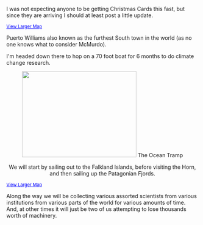 <html><body><p>I was not expecting anyone to be getting Christmas Cards this fast, but since they are arriving I should at least post a little update.

</p><p style="text-align: center;">

<small><a style="color: #0000ff; text-align: left;" href="http://maps.google.com/?ie=UTF8&amp;ll=-54.937794,-67.642822&amp;spn=0.138453,0.351562&amp;t=h&amp;z=12&amp;source=embed">View Larger Map</a></small>

Puerto Williams also known as the furthest South town in the world (as no one knows what to consider McMurdo).</p>

I'm headed down there to hop on a 70 foot boat for 6 months to do climate change research.

<p style="text-align: center;"><a rel="attachment wp-att-72" href="http://alexkerney.com/2010/12/too-quick/image004/"><img class="aligncenter size-medium wp-image-72" title="image004" src="http://alexkerney.com/wp-content/uploads/2010/12/image004-300x225.jpg" alt="" width="300" height="225"></a> The Ocean Tramp</p>

<p style="text-align: center;">We will start by sailing out to the Falkland Islands, before visiting the Horn, and then sailing up the Patagonian Fjords.</p>



<small><a style="color: #0000ff; text-align: left;" href="http://maps.google.com/?ie=UTF8&amp;ll=-53.709714,-71.235352&amp;spn=9.137757,22.5&amp;t=h&amp;z=6&amp;source=embed">View Larger Map</a></small>



Along the way we will be collecting various assorted scientists from various institutions from various parts of the world for various amounts of time. And, at other times it will just be two of us attempting to lose thousands worth of machinery.</body></html>